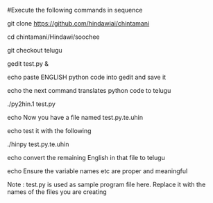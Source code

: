 #Execute the following commands in sequence


git clone https://github.com/hindawiai/chintamani

cd chintamani/Hindawi/soochee

git checkout telugu

gedit test.py &

echo paste ENGLISH python code into gedit and save it

echo the next command translates python code to telugu

./py2hin.1 test.py

echo Now you have a file named test.py.te.uhin

echo test it with the following

./hinpy test.py.te.uhin

echo convert the remaining English in that file to telugu

echo Ensure the variable names etc are proper and meaningful


Note : test.py is used as sample program file here. Replace it with the names of the files you are creating
